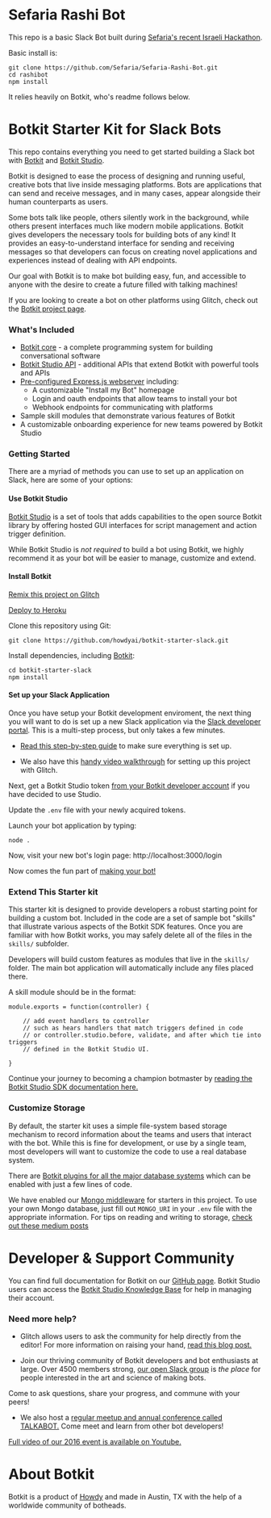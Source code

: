 # Sefaria Rashi Bot
This repo is a basic Slack Bot built during [Sefaria's recent Israeli Hackathon](https://www.timesofisrael.com/with-cholent-and-prayers-haredim-bring-tech-to-study-of-ancient-texts/).

Basic install is:

```
git clone https://github.com/Sefaria/Sefaria-Rashi-Bot.git
cd rashibot
npm install
```


It relies heavily on Botkit, who's readme follows below.


# Botkit Starter Kit for Slack Bots

This repo contains everything you need to get started building a Slack bot with [Botkit](https://botkit.ai) and [Botkit Studio](https://botkit.ai).

Botkit is designed to ease the process of designing and running useful, creative bots that live inside messaging platforms. Bots are applications that can send and receive messages, and in many cases, appear alongside their human counterparts as users.

Some bots talk like people, others silently work in the background, while others present interfaces much like modern mobile applications. Botkit gives developers the necessary tools for building bots of any kind! It provides an easy-to-understand interface for sending and receiving messages so that developers can focus on creating novel applications and experiences instead of dealing with API endpoints.

Our goal with Botkit is to make bot building easy, fun, and accessible to anyone with the desire to create a future filled with talking machines!

If you are looking to create a bot on other platforms using Glitch, check out the [Botkit project page](https://glitch.com/botkit).

### What's Included
* [Botkit core](https://github.com/howdyai/botkit/blob/master/docs/readme.md#developing-with-botkit) - a complete programming system for building conversational software
* [Botkit Studio API](https://github.com/howdyai/botkit/blob/master/docs/readme-studio.md#function-index) - additional APIs that extend Botkit with powerful tools and APIs
* [Pre-configured Express.js webserver](https://expressjs.com/) including:
   * A customizable "Install my Bot" homepage
   * Login and oauth endpoints that allow teams to install your bot
   * Webhook endpoints for communicating with platforms
* Sample skill modules that demonstrate various features of Botkit
* A customizable onboarding experience for new teams powered by Botkit Studio

### Getting Started

There are a myriad of methods you can use to set up an application on Slack, here are some of your options:

#### Use Botkit Studio
[Botkit Studio](https://studio.botkit.ai/signup?code=slackglitch) is a set of tools that adds capabilities to the open source Botkit library by offering hosted GUI interfaces for script management and action trigger definition. 

While Botkit Studio is *not required* to build a bot using Botkit, we highly recommend it as your bot will be easier to manage, customize and extend.

#### Install Botkit

[Remix this project on Glitch](https://glitch.com/~botkit-slack)

[Deploy to Heroku](https://heroku.com/deploy?template=https://github.com/howdyai/botkit-starter-slack/master)

Clone this repository using Git:

`git clone https://github.com/howdyai/botkit-starter-slack.git`

Install dependencies, including [Botkit](https://github.com/howdyai/botkit):

```
cd botkit-starter-slack
npm install
```

#### Set up your Slack Application 
Once you have setup your Botkit development enviroment, the next thing you will want to do is set up a new Slack application via the [Slack developer portal](https://api.slack.com/). This is a multi-step process, but only takes a few minutes. 

* [Read this step-by-step guide](https://github.com/howdyai/botkit/blob/master/docs/slack-events-api.md) to make sure everything is set up. 

* We also have this [handy video walkthrough](https://youtu.be/us2zdf0vRz0) for setting up this project with Glitch.

Next, get a Botkit Studio token [from your Botkit developer account](https://studio.botkit.ai/) if you have decided to use Studio. 

Update the `.env` file with your newly acquired tokens.

Launch your bot application by typing:

`node .`

Now, visit your new bot's login page: http://localhost:3000/login

Now comes the fun part of [making your bot!](https://github.com/howdyai/botkit/blob/master/docs/readme.md#basic-usage)


### Extend This Starter kit

This starter kit is designed to provide developers a robust starting point for building a custom bot. Included in the code are a set of sample bot "skills" that illustrate various aspects of the Botkit SDK features.  Once you are familiar with how Botkit works, you may safely delete all of the files in the `skills/` subfolder.

Developers will build custom features as modules that live in the `skills/` folder. The main bot application will automatically include any files placed there.

A skill module should be in the format:

```
module.exports = function(controller) {

    // add event handlers to controller
    // such as hears handlers that match triggers defined in code
    // or controller.studio.before, validate, and after which tie into triggers
    // defined in the Botkit Studio UI.

}
```

Continue your journey to becoming a champion botmaster by [reading the Botkit Studio SDK documentation here.](https://github.com/howdyai/botkit/blob/master/docs/readme-studio.md)


### Customize Storage

By default, the starter kit uses a simple file-system based storage mechanism to record information about the teams and users that interact with the bot. While this is fine for development, or use by a single team, most developers will want to customize the code to use a real database system.

There are [Botkit plugins for all the major database systems](https://github.com/howdyai/botkit/blob/master/docs/readme-middlewares.md#storage-modules) which can be enabled with just a few lines of code.

We have enabled our [Mongo middleware]() for starters in this project. To use your own Mongo database, just fill out `MONGO_URI` in your `.env` file with the appropriate information. For tips on reading and writing to storage, [check out these medium posts](https://botkit.groovehq.com/knowledge_base/categories/build-a-bot)

# Developer & Support Community

You can find full documentation for Botkit on our [GitHub page](https://github.com/howdyai/botkit/blob/master/readme.md). Botkit Studio users can access the [Botkit Studio Knowledge Base](https://botkit.groovehq.com/help_center) for help in managing their account.

###  Need more help?
* Glitch allows users to ask the community for help directly from the editor! For more information on raising your hand, [read this blog post.](https://medium.com/glitch/just-raise-your-hand-how-glitch-helps-aa6564cb1685)

* Join our thriving community of Botkit developers and bot enthusiasts at large. Over 4500 members strong, [our open Slack group](http://community.botkit.ai) is _the place_ for people interested in the art and science of making bots. 

 Come to ask questions, share your progress, and commune with your peers!

* We also host a [regular meetup and annual conference called TALKABOT.](http://talkabot.ai) Come meet and learn from other bot developers! 
 
 [Full video of our 2016 event is available on Youtube.](https://www.youtube.com/playlist?list=PLD3JNfKLDs7WsEHSal2cfwG0Fex7A6aok)



# About Botkit

Botkit is a product of [Howdy](https://howdy.ai) and made in Austin, TX with the help of a worldwide community of botheads.
